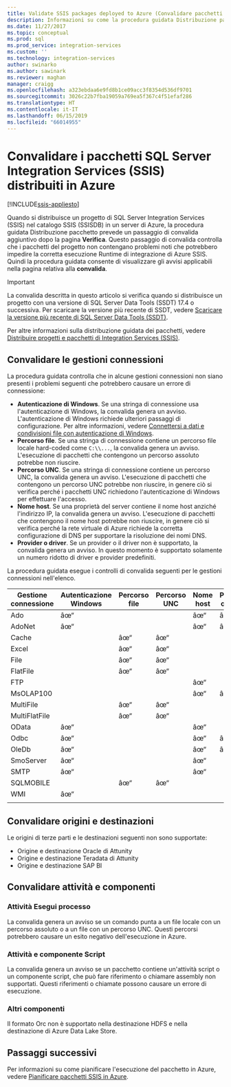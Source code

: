```yaml
---
title: Validate SSIS packages deployed to Azure (Convalidare pacchetti SSIS distribuiti in Azure) | Microsoft Docs
description: Informazioni su come la procedura guidata Distribuzione pacchetto di SSIS controlla i pacchetti per individuare eventuali problemi noti che potrebbero impedire l'esecuzione dei pacchetti come previsto in Azure.
ms.date: 11/27/2017
ms.topic: conceptual
ms.prod: sql
ms.prod_service: integration-services
ms.custom: ''
ms.technology: integration-services
author: swinarko
ms.author: sawinark
ms.reviewer: maghan
manager: craigg
ms.openlocfilehash: a323ebdaa6e9fd8b1ce09acc3f8354d536df9701
ms.sourcegitcommit: 3026c22b7fba19059a769ea5f367c4f51efaf286
ms.translationtype: HT
ms.contentlocale: it-IT
ms.lasthandoff: 06/15/2019
ms.locfileid: "66014955"
---
```

# <a name="validate-sql-server-integration-services-ssis-packages-deployed-to-azure"></a>Convalidare i pacchetti SQL Server Integration Services (SSIS) distribuiti in Azure

[!INCLUDE[ssis-appliesto](../../includes/ssis-appliesto-ssvrpluslinux-asdb-asdw-xxx.md)]



Quando si distribuisce un progetto di SQL Server Integration Services (SSIS) nel catalogo SSIS (SSISDB) in un server di Azure, la procedura guidata Distribuzione pacchetto prevede un passaggio di convalida aggiuntivo dopo la pagina **Verifica**. Questo passaggio di convalida controlla che i pacchetti del progetto non contengano problemi noti che potrebbero impedire la corretta esecuzione Runtime di integrazione di Azure SSIS. Quindi la procedura guidata consente di visualizzare gli avvisi applicabili nella pagina relativa alla **convalida**.

> [!IMPORTANT]
> La convalida descritta in questo articolo si verifica quando si distribuisce un progetto con una versione di SQL Server Data Tools (SSDT) 17.4 o successiva. Per scaricare la versione più recente di SSDT, vedere [Scaricare la versione più recente di SQL Server Data Tools (SSDT)](../../ssdt/download-sql-server-data-tools-ssdt.md).

Per altre informazioni sulla distribuzione guidata dei pacchetti, vedere [Distribuire progetti e pacchetti di Integration Services (SSIS)](../packages/deploy-integration-services-ssis-projects-and-packages.md).

## <a name="validate-connection-managers"></a>Convalidare le gestioni connessioni

La procedura guidata controlla che in alcune gestioni connessioni non siano presenti i problemi seguenti che potrebbero causare un errore di connessione:
- **Autenticazione di Windows**. Se una stringa di connessione usa l'autenticazione di Windows, la convalida genera un avviso. L'autenticazione di Windows richiede ulteriori passaggi di configurazione. Per altre informazioni, vedere [Connettersi a dati e condivisioni file con autenticazione di Windows](ssis-azure-connect-with-windows-auth.md).
- **Percorso file**. Se una stringa di connessione contiene un percorso file locale hard-coded come `C:\\...`, la convalida genera un avviso. L'esecuzione di pacchetti che contengono un percorso assoluto potrebbe non riuscire.
- **Percorso UNC**. Se una stringa di connessione contiene un percorso UNC, la convalida genera un avviso. L'esecuzione di pacchetti che contengono un percorso UNC potrebbe non riuscire, in genere ciò si verifica perché i pacchetti UNC richiedono l'autenticazione di Windows per effettuare l'accesso.
- **Nome host**. Se una proprietà del server contiene il nome host anziché l'indirizzo IP, la convalida genera un avviso. L'esecuzione di pacchetti che contengono il nome host potrebbe non riuscire, in genere ciò si verifica perché la rete virtuale di Azure richiede la corretta configurazione di DNS per supportare la risoluzione dei nomi DNS.
- **Provider o driver**. Se un provider o il driver non è supportato, la convalida genera un avviso. In questo momento è supportato solamente un numero ridotto di driver e provider predefiniti.

La procedura guidata esegue i controlli di convalida seguenti per le gestioni connessioni nell'elenco.

| Gestione connessione | Autenticazione Windows | Percorso file | Percorso UNC | Nome host | Provider o driver |
|--------------------|----------|-----------|-----|-----------|-------------------|
| Ado                | âœ“        |           |     | âœ“         | âœ“                 |
| AdoNet             | âœ“        |           |     | âœ“         | âœ“                 |
| Cache              |          | âœ“         | âœ“   |           |                   |
| Excel              |          | âœ“         | âœ“   |           |                   |
| File               |          | âœ“         | âœ“   |           |                   |
| FlatFile           |          | âœ“         | âœ“   |           |                   |
| FTP                |          |           |     | âœ“         |                   |
| MsOLAP100          |          |           |     | âœ“         | âœ“                 |
| MultiFile          |          | âœ“         | âœ“   |           |                   |
| MultiFlatFile      |          | âœ“         | âœ“   |           |                   |
| OData              | âœ“        |           |     | âœ“         |                   |
| Odbc               | âœ“        |           |     | âœ“         | âœ“                 |
| OleDb              | âœ“        |           |     | âœ“         | âœ“                 |
| SmoServer          | âœ“        |           |     | âœ“         |                   |
| SMTP               | âœ“        |           |     | âœ“         |                   |
| SQLMOBILE          |          | âœ“         | âœ“   |           |                   |
| WMI                | âœ“        |           |     |           |                   |
|||||||

## <a name="validate-sources-and-destinations"></a>Convalidare origini e destinazioni
Le origini di terze parti e le destinazioni seguenti non sono supportate:

-   Origine e destinazione Oracle di Attunity
-   Origine e destinazione Teradata di Attunity
-   Origine e destinazione SAP BI

## <a name="validate-tasks-and-components"></a>Convalidare attività e componenti

### <a name="execute-process-task"></a>Attività Esegui processo

La convalida genera un avviso se un comando punta a un file locale con un percorso assoluto o a un file con un percorso UNC. Questi percorsi potrebbero causare un esito negativo dell'esecuzione in Azure.

### <a name="script-task-and-script-component"></a>Attività e componente Script

La convalida genera un avviso se un pacchetto contiene un'attività script o un componente script, che può fare riferimento o chiamare assembly non supportati. Questi riferimenti o chiamate possono causare un errore di esecuzione.

### <a name="other-components"></a>Altri componenti

Il formato Orc non è supportato nella destinazione HDFS e nella destinazione di Azure Data Lake Store.

## <a name="next-steps"></a>Passaggi successivi
Per informazioni su come pianificare l'esecuzione del pacchetto in Azure, vedere [Pianificare pacchetti SSIS in Azure](ssis-azure-schedule-packages.md).
